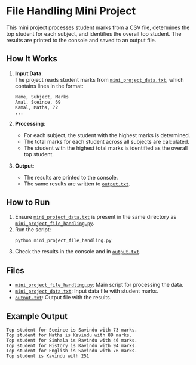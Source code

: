 # File Handling Mini Project

This mini project processes student marks from a CSV file, determines the top student for each subject, and identifies the overall top student. The results are printed to the console and saved to an output file.

## How It Works

1. **Input Data**:  
   The project reads student marks from [`mini_project_data.txt`](mini_project_data.txt), which contains lines in the format:
   ```
   Name, Subject, Marks
   Amal, Sceince, 69
   Kamal, Maths, 72
   ...
   ```

2. **Processing**:  
   - For each subject, the student with the highest marks is determined.
   - The total marks for each student across all subjects are calculated.
   - The student with the highest total marks is identified as the overall top student.

3. **Output**:  
   - The results are printed to the console.
   - The same results are written to [`output.txt`](output.txt).

## How to Run

1. Ensure [`mini_project_data.txt`](mini_project_data.txt) is present in the same directory as [`mini_project_file_handling.py`](mini_project_file_handling.py).
2. Run the script:
   ```sh
   python mini_project_file_handling.py
   ```
3. Check the results in the console and in [`output.txt`](output.txt).

## Files

- [`mini_project_file_handling.py`](mini_project_file_handling.py): Main script for processing the data.
- [`mini_project_data.txt`](mini_project_data.txt): Input data file with student marks.
- [`output.txt`](output.txt): Output file with the results.

## Example Output

```
Top student for Sceince is Savindu with 73 marks.
Top student for Maths is Kavindu with 89 marks.
Top student for Sinhala is Ravindu with 46 marks.
Top student for History is Kavindu with 94 marks.
Top student for English is Savindu with 76 marks.
Top student is Kavindu with 251
